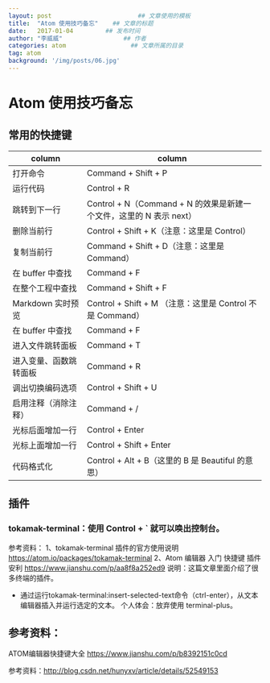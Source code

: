 ```yaml
---
layout: post                        ## 文章使用的模板
title:  "Atom 使用技巧备忘"    ## 文章的标题
date:   2017-01-04         ## 发布时间
author: "李威威"                 ## 作者
categories: atom                  ## 文章所属的目录
tag: atom
background: '/img/posts/06.jpg'
---
```


# Atom 使用技巧备忘

## 常用的快捷键

| column | column |
|--------|--------|
| 打开命令 | Command + Shift + P |
| 运行代码 | Control + R |
| 跳转到下一行 | Control + N（Command + N 的效果是新建一个文件，这里的 N 表示 next） |
| 删除当前行 | Control + Shift + K（注意：这里是 Control） |
| 复制当前行 | Command + Shift + D（注意：这里是 Command） |
| 在 buffer 中查找 | Command + F |
| 在整个工程中查找 | Command + Shift + F |
| Markdown 实时预览 | Control + Shift + M （注意：这里是 Control 不是 Command）|
| 在 buffer 中查找 | Command + F |
| 进入文件跳转面板 | Command + T |
| 进入变量、函数跳转面板 | Command + R |
| 调出切换编码选项 | Control + Shift + U |
| 启用注释（消除注释） | Command + / |
| 光标后面增加一行 | Control + Enter |
| 光标上面增加一行 | Control + Shift + Enter |
| 代码格式化 | Control + Alt + B（这里的 B 是 Beautiful 的意思）  |




## 插件
### tokamak-terminal：使用 Control + ` 就可以唤出控制台。
参考资料：
1、tokamak-terminal 插件的官方使用说明
https://atom.io/packages/tokamak-terminal
2、Atom 编辑器 入门 快捷键 插件安利 https://www.jianshu.com/p/aa8f8a252ed9
说明：这篇文章里面介绍了很多终端的插件。

+ 通过运行tokamak-terminal:insert-selected-text命令（ctrl-enter），从文本编辑器插入并运行选定的文本。
个人体会：放弃使用 terminal-plus。

## 参考资料：
ATOM编辑器快捷键大全
https://www.jianshu.com/p/b8392151c0cd

参考资料：http://blog.csdn.net/hunyxv/article/details/52549153
